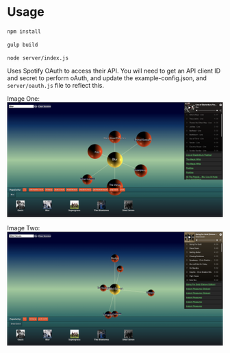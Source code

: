 # Usage

`npm install`

`gulp build`

`node server/index.js`

Uses Spotify OAuth to access their API. You will need to get an API client ID and secret to perform oAuth,
and update the example-config.json, and `server/oauth.js` file to reflect this.


Image One: 
![screenshot1]

Image Two: 
![screenshot2]


[screenshot1]: ./images/screenshot1.png "Blur Screesnhot"
[screenshot2]: ./images/screenshot2.png "Shed 7 Screesnhot"
